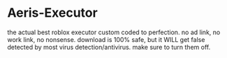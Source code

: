 # Aeris-Executor
the actual best roblox executor custom coded to perfection. no ad link, no work link, no nonsense. download is 100% safe, but it WILL get false detected by most virus detection/antivirus. make sure to turn them off.
